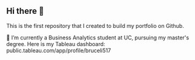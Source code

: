 ## Hi there 👋
This is the first repository that I created to build my portfolio on Github.

 🔭 I’m currently a Business Analytics student at UC, pursuing my master's degree.
 Here is my Tableau dashboard: public.tableau.com/app/profile/bruceli517
 
<!--
**BruceLi517/BruceLi517** is a ✨ _special_ ✨ repository because its `README.md` (this file) appears on your GitHub profile.

Here are some ideas to get you started:

- 🔭 I’m currently working on ...
- 🌱 I’m currently learning ...
- 👯 I’m looking to collaborate on ...
- 🤔 I’m looking for help with ...
- 💬 Ask me about ...
- 📫 How to reach me: ...
- 😄 Pronouns: ...
- ⚡ Fun fact: ...
-->

